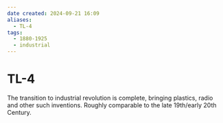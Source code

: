 ```yaml
---
date created: 2024-09-21 16:09
aliases:
  - TL-4
tags:
  - 1880-1925
  - industrial
---
```


# TL-4

The transition to industrial revolution is complete, bringing plastics, radio and other such inventions. Roughly comparable to the late 19th/early 20th Century.